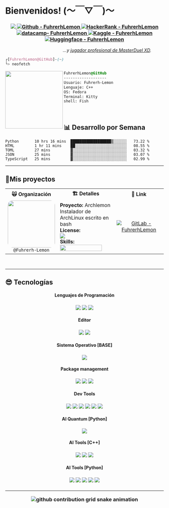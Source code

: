 # Bienvenidos! (～￣▽￣)～
<h3 align="center">
  <a href="https://ask.fedoraproject.org/u/lemon/summary" title="FedoraASK" target="_blank" style="cursor: alias" rel="noopener">
    <img src="https://img.shields.io/badge/fedora-06B6D4?style=for-the-badge&logo=linux&logoColor=white">
  </a>
  <a href="https://gitlab.com/Fuhrerh-Lemon" title="Gitlab" target="_blank" style="cursor: alias" rel="noopener">
    <img alt="Github - FuhrerhLemon" src="https://img.shields.io/badge/gitlab-A9225C?&style=for-the-badge&logo=gitlab&logoColor=white">
  </a>
  <a href="https://www.hackerrank.com/FuhrerhLemon?hr_r=1" title="HackerRank" target="_blank" style="cursor: alias" rel="noopener">
    <img alt="HackerRank - FuhrerhLemon" src="https://img.shields.io/badge/hackerrank-00A98F?&style=for-the-badge&logo=hackerrank&logoColor=white">
  </a>
  <a href="https://www.datacamp.com/profile/fuhrerhlemon" title="datacamp" target="_blank" style="cursor: alias" rel="noopener">
    <img alt="datacamp- FuhrerhLemon" src="https://img.shields.io/badge/datacamp-03EF62?&style=for-the-badge&logo=datacamp&logoColor=white">
  </a>
  <a href="https://www.kaggle.com/fuhrerhlemon" title="Kaggle" target="_blank" style="cursor: alias" rel="noopener">
    <img alt="Kaggle - FuhrerhLemon" src="https://img.shields.io/badge/kaggle-20BEFF?&style=for-the-badge&logo=kaggle&logoColor=white">
  </a>
  <a href="https://huggingface.co/Fuhrerh-Lemon" title="Huggingface" target="_blank" style="cursor: alias" rel="noopener">
    <img alt="Huggingface - FuhrerhLemon" src="https://img.shields.io/badge/hugginface-ECD53F?&style=for-the-badge&&logoColor=white">
  </a>
</h3>
<p align="right"><i>...y <a href="">jugador profesional de MasterDuel XD</a>.</i>&nbsp;&nbsp;&nbsp;&nbsp;&nbsp;&nbsp;&nbsp;&nbsp;&nbsp;&nbsp;</p>

```css
┌[FuhrerhLemon@GitHub]-(~)
└> neofetch 
```
<div style="display:block;text-align:left"><img align="left" src="https://stickerly.pstatic.net/sticker_pack/pco1gspFuK408WhSIdusEQ/1HX6ZX/19/68e74b79-61c7-4529-8351-f6f3b85f8741.png" border="0" style="width:183px;">
  
  ```css
  FuhrerhLemon@GitHub
  -------------------
  Usuario: Fuhrerh-Lemon
  Lenguaje: C++
  OS: Fedora
  Terminal: Kitty
  shell: Fish
  ```
</div><br>

## 📊 **Desarrollo por Semana**
<!--START_SECTION:waka-->
```text
Python       10 hrs 16 mins  ██████████████████▒░░░░░░   73.22 % 
HTML         1 hr 11 mins    ██░░░░░░░░░░░░░░░░░░░░░░░   08.55 % 
TOML         27 mins         ▓░░░░░░░░░░░░░░░░░░░░░░░░   03.32 % 
JSON         25 mins         ▓░░░░░░░░░░░░░░░░░░░░░░░░   03.07 % 
TypeScript   25 mins         ▓░░░░░░░░░░░░░░░░░░░░░░░░   02.99 % 
```
<!--END_SECTION:waka-->
---
## 🚀**Mis proyectos**

<table align="center">
<tr>
<th>🙀 Organización</th>
<th>🏗️ Detalles</th>
<th>🎃 Link</th>
</tr>

<!--START_SECTION:Proyectos-->
<tr>
  <td align="center">
    <img src="https://avatars.githubusercontent.com/u/58157906?v=4" width="150px" style="border-radius:15px;"><br>
    <code>@Fuhrerh-Lemon</code>
  </td>
  <td>
    <b>Proyecto:</b> Archlemon<br>
    Instalador de ArchLinux escrito en bash<br>
    <b>License:</b><br>
    <img src="https://img.shields.io/badge/mit-06D6A9?&style=flat-square&logo=mit&logoColor=white"><br>
    <b>Skills:</b><br>
    <img src="https://skillicons.dev/icons?i=git,gitlab,bash,md,neovim,linux&theme=light"  width="90%"/>
  </td>
  <td align="center">
    <a href="https://gitlab.com/Fuhrerh-Lemon/archlemon" title="Gitlab" target="_blank" style="cursor: alias" rel="noopener">
      <img alt="GitLab - FuhrerhLemon" src="https://img.shields.io/badge/gitlab-A9225C?&style=for-the-badge&logo=gitlab&logoColor=white">
    </a>
  </td>
</tr>

<!--END_SECTION:Proyectos-->
</table>
</p><br>

---
<!--START_SECTION:Tecnologías-->
## 😎 **Tecnologías**
<h4 align="center">

**Lenguajes de Programación**
</h4>
<h3 align="center">
  <img src="https://img.shields.io/badge/python%20-%2314354C.svg?style=for-the-badge&logo=python&logoColor=white">
  <img src="https://img.shields.io/badge/C++-000000?style=for-the-badge&logo=cplusplus&logoColor=white">
  <img src="https://img.shields.io/badge/haskell-5D4F85?style=for-the-badge&logo=haskell&logoColor=white">
</h3>
<h4 align="center">

**Editor**
</h4>
<h3 align="center">
  <img src="https://img.shields.io/badge/neovim%20-%2357A143.svg?style=for-the-badge&logo=neovim&logoColor=white">
  <img src="https://img.shields.io/badge/vscode%20-%23007ACC.svg?style=for-the-badge&logo=visual-studio-code&logoColor=white">
</h3>
<h4 align="center">

**Sistema Operativo [BASE]**
</h4>
<h3 align="center">
  <a href="https://getfedora.org/" title="Fedora" target="_blank" style="cursor: alias" rel="noopener">
    <img src="https://img.shields.io/badge/fedora-06B6D4?style=for-the-badge&logo=linux&logoColor=white">
  </a>
</h3>
<h4 align="center">

**Package management**
</h4>
<h3 align="center">
  <img src="https://img.shields.io/badge/Mamba-000000?style=for-the-badge&logo=Mamba&logoColor=white">
  <img src="https://img.shields.io/badge/conan-6699CB?style=for-the-badge&logo=conan&logoColor=white">
  <img src="https://img.shields.io/badge/poetry-60A5FA?style=for-the-badge&logo=poetry&logoColor=white">
</h3>
<h4 align="center">

**Dev Tools**
</h4>
<h3 align="center">
  <img src="https://img.shields.io/badge/git-F02E65?style=for-the-badge&logo=git&logoColor=FFFFFF">
  <img src="https://img.shields.io/badge/podman-9999FF?style=for-the-badge&logo=podman&logoColor=FFFFFF">
  <img src="https://img.shields.io/badge/qemu-EE6123?style=for-the-badge&logo=qemu&logoColor=FFFFFF">
  <img src="https://img.shields.io/badge/latex-008080?style=for-the-badge&logo=latex&logoColor=FFFFFF">
  <img src="https://img.shields.io/badge/bazel-3ECF8E?style=for-the-badge&logo=bazel&logoColor=white">
  <img src="https://img.shields.io/badge/cmake-064F8C?style=for-the-badge&logo=cmake&logoColor=white">
</h3>
<h4 align="center">

**AI Quantum [Python]**
</h4>
<h3 align="center">
  <img src="https://img.shields.io/badge/qiskit-6929C4?style=for-the-badge&logo=qiskit&logoColor=white">
</h3>
<h4 align="center">

**AI Tools [C++]**
</h4>
<h3 align="center">
  <img src="https://img.shields.io/badge/torch-047DA3?style=for-the-badge&logo=torch&logoColor=white">
  <img src="https://img.shields.io/badge/root-0088FF.svg?&style=for-the-badge&logo=root&logoColor=white">
  <img src="https://img.shields.io/badge/cuda-3DCD58?style=for-the-badge&logo=cuda&logoColor=white">
</h3>
<h4 align="center">

**AI Tools [Python]** 
</h4>
<h3 align="center">
  <img src="https://img.shields.io/badge/Streamlit-FF4B4B?style=for-the-badge&logo=Streamlit&logoColor=white">
  <img src="https://img.shields.io/badge/PyTorch-EE4C2C?style=for-the-badge&logo=pytorch&logoColor=white">
  <img src="https://img.shields.io/badge/TensorFlow-FF6F00?style=for-the-badge&logo=tensorflow&logoColor=white">
  <img src="https://img.shields.io/badge/scikit_learn-F7931E?style=for-the-badge&logo=scikit-learn&logoColor=white">
  <img src="https://img.shields.io/badge/plotly-3F4F75?style=for-the-badge&logo=plotly&logoColor=white">
</h3>
<h3 align="center">

<!--END_SECTION:Proyectos-->
---
<div align="center">

![github contribution grid snake animation](https://raw.githubusercontent.com/Fuhrerh-Lemon/Fuhrerh-Lemon/output/github-contribution-grid-snake-dark.svg#gh-dark-mode-only)
</div>
